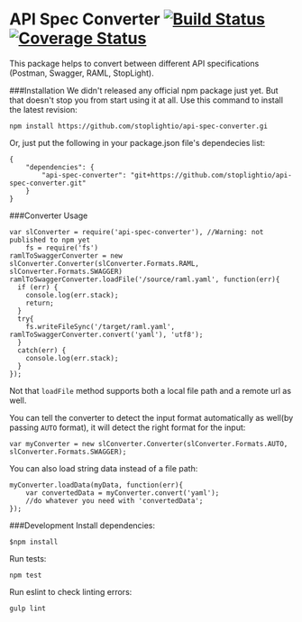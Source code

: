 # API Spec Converter [![Build Status](https://travis-ci.org/stoplightio/api-spec-converter.svg)](https://travis-ci.org/stoplightio/api-spec-converter) [![Coverage Status](https://coveralls.io/repos/stoplightio/api-spec-converter/badge.svg?branch=master&service=github)](https://coveralls.io/github/stoplightio/api-spec-converter?branch=master)

This package helps to convert between different API specifications (Postman, Swagger, RAML, StopLight).

###Installation
We didn't released any official npm package just yet. But that doesn't stop you from start using it at all. 
Use this command to install the latest revision:

```
npm install https://github.com/stoplightio/api-spec-converter.gi
```
Or, just put the following in your package.json file's dependecies list:
```
{
    "dependencies": {
        "api-spec-converter": "git+https://github.com/stoplightio/api-spec-converter.git"
    }
}
```


###Converter Usage

```
var slConverter = require('api-spec-converter'), //Warning: not published to npm yet
    fs = require('fs')
ramlToSwaggerConverter = new slConverter.Converter(slConverter.Formats.RAML, slConverter.Formats.SWAGGER)
ramlToSwaggerConverter.loadFile('/source/raml.yaml', function(err){
  if (err) {
    console.log(err.stack);
    return;
  }
  try{
    fs.writeFileSync('/target/raml.yaml', ramlToSwaggerConverter.convert('yaml'), 'utf8');
  }
  catch(err) {
    console.log(err.stack);
  }
});
```
Not that `loadFile` method supports both a local file path and a remote url as well.

You can tell the converter to detect the input format automatically as well(by passing `AUTO` format), it will detect the right format for the input:

```
var myConverter = new slConverter.Converter(slConverter.Formats.AUTO, slConverter.Formats.SWAGGER);
```

You can also load string data instead of a file path:

```
myConverter.loadData(myData, function(err){
    var convertedData = myConverter.convert('yaml');
    //do whatever you need with 'convertedData';
});
```


###Development
Install dependencies:
```
$npm install
```

Run tests:
```
npm test
```

Run eslint to check linting errors:
```
gulp lint

